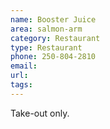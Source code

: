 ```yaml
---
name: Booster Juice
area: salmon-arm
category: Restaurant
type: Restaurant
phone: 250-804-2810
email: 
url: 
tags:
---
```


Take-out only. 